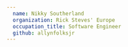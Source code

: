 ```yaml
---
  name: Nikky Southerland
  organization: Rick Steves' Europe
  occupation_title: Software Engineer
  github: allynfolksjr
---
```

